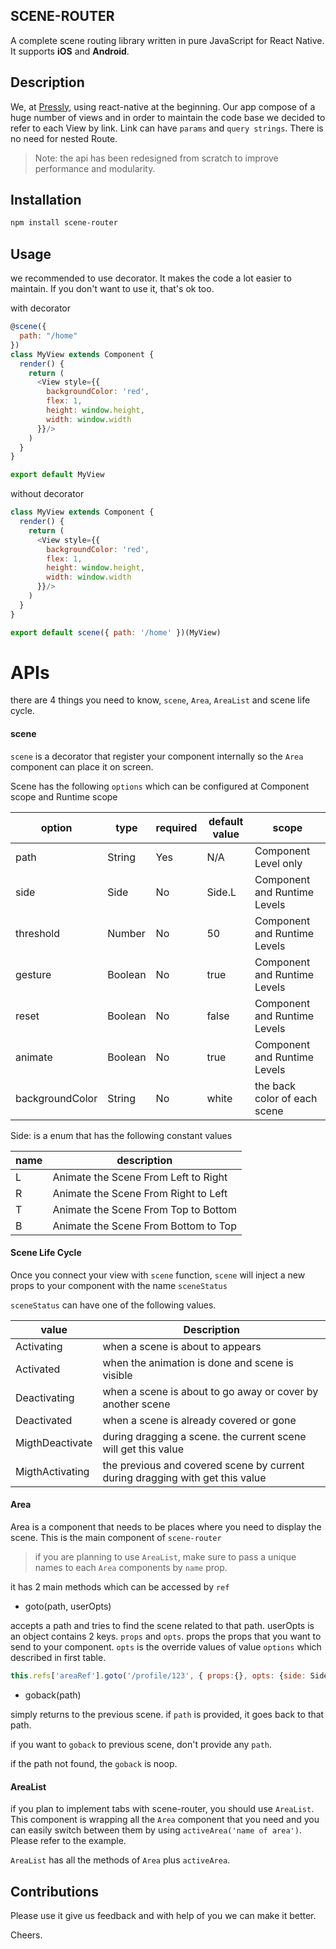 ## SCENE-ROUTER

A complete scene routing library written in pure JavaScript for React Native. It supports **iOS** and **Android**.

## Description
We, at [Pressly](https://pressly.com), using react-native at the beginning. Our app compose of a huge number of views and in order to maintain the code base we decided to refer to each View by link. Link can have `params` and `query strings`. There is no need for nested Route.

> Note: the api has been redesigned from scratch to improve performance and modularity.

## Installation

```bash
npm install scene-router
```

## Usage

we recommended to use decorator. It makes the code a lot easier to maintain. If you don't want to use it, that's ok too.

with decorator

```js
@scene({
  path: "/home"
})
class MyView extends Component {
  render() {
    return (
      <View style={{
        backgroundColor: 'red',
        flex: 1,
        height: window.height,
        width: window.width
      }}/>
    )
  }
}

export default MyView
```

without decorator

```js
class MyView extends Component {
  render() {
    return (
      <View style={{
        backgroundColor: 'red',
        flex: 1,
        height: window.height,
        width: window.width
      }}/>
    )
  }
}

export default scene({ path: '/home' })(MyView)
```

# APIs

there are 4 things you need to know, `scene`, `Area`, `AreaList` and scene life cycle.

#### scene

`scene` is a decorator that register your component internally so the `Area` component can place it on screen.

Scene has the following `options` which can be configured at Component scope and Runtime scope


| option  | type | required | default value | scope |
| ------- | ---- | -------- | ------------- | ----- |
| path    | String  | Yes | N/A | Component Level only |
| side    | Side | No | Side.L | Component and Runtime Levels |
| threshold | Number | No | 50 | Component and Runtime Levels |
| gesture | Boolean | No | true | Component and Runtime Levels |
| reset | Boolean | No | false | Component and Runtime Levels |
| animate | Boolean | No | true | Component and Runtime Levels |
| backgroundColor | String | No | white | the back color of each scene |

Side: is a enum that has the following constant values

| name| description |
| --- | ----------- |
| L | Animate the Scene From Left to Right |
| R | Animate the Scene From Right to Left |
| T | Animate the Scene From Top to Bottom |
| B | Animate the Scene From Bottom to Top |

#### Scene Life Cycle

Once you connect your view with `scene` function, `scene` will inject a new props to your component with the name `sceneStatus`

`sceneStatus` can have one of the following values.

| value | Description |
| ----- | ----------- |
| Activating | when a scene is about to appears |
| Activated | when the animation is done and scene is visible |
| Deactivating | when a scene is about to go away or cover by another scene |
| Deactivated | when a scene is already covered or gone |
| MigthDeactivate | during dragging a scene. the current scene will get this value |
| MigthActivating | the previous and covered scene by current during dragging with get this value|

#### Area

Area is a component that needs to be places where you need to display the scene. This is the main component of `scene-router`

> if you are planning to use `AreaList`, make sure to pass a unique names to each `Area` components by `name` prop.

it has 2 main methods which can be accessed by `ref`

- goto(path, userOpts)

accepts a path and tries to find the scene related to that path. userOpts is an object contains 2 keys. `props` and `opts`. props the props that you want to send to your component. `opts` is the override values of value `options` which described in first table.

```js
this.refs['areaRef'].goto('/profile/123', { props:{}, opts: {side: Side.R }})
```

- goback(path)

simply returns to the previous scene. if `path` is provided, it goes back to that path.

if you want to `goback` to previous scene, don't provide any `path`.

if the path not found, the `goback` is noop.

#### AreaList

if you plan to implement tabs with scene-router, you should use `AreaList`. This component is wrapping all the `Area` component that you need and you can easily switch
between them by using `activeArea('name of area')`. Please refer to the example.

`AreaList` has all the methods of `Area` plus `activeArea`.

## Contributions

Please use it give us feedback and with help of you we can make it better.

Cheers.

